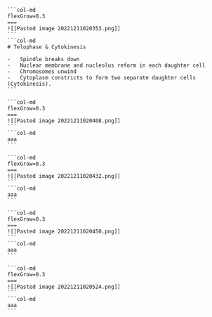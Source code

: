 ````col
```col-md
flexGrow=0.3
===
![[Pasted image 20221211020353.png]]
```
```col-md
# Telophase & Cytokinesis

-   Spindle breaks down
-   Nuclear membrane and nucleolus reform in each daughter cell
-   Chromosomes unwind
-   Cytoplasm constricts to form two separate daughter cells (Cytokinesis).
```
````

````col
```col-md
flexGrow=0.3
===
![[Pasted image 20221211020408.png]]
```
```col-md
aaa
```
````

````col
```col-md
flexGrow=0.3
===
![[Pasted image 20221211020432.png]]
```
```col-md
aaa
```
````

````col
```col-md
flexGrow=0.3
===
![[Pasted image 20221211020450.png]]
```
```col-md
aaa
```
````

````col
```col-md
flexGrow=0.3
===
![[Pasted image 20221211020524.png]]
```
```col-md
aaa
```
````
